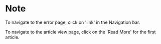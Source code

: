 # Note

To navigate to the error page, click on 'link' in the Navigation bar.

To navigate to the article view page, click on the 'Read More' for the first article.

